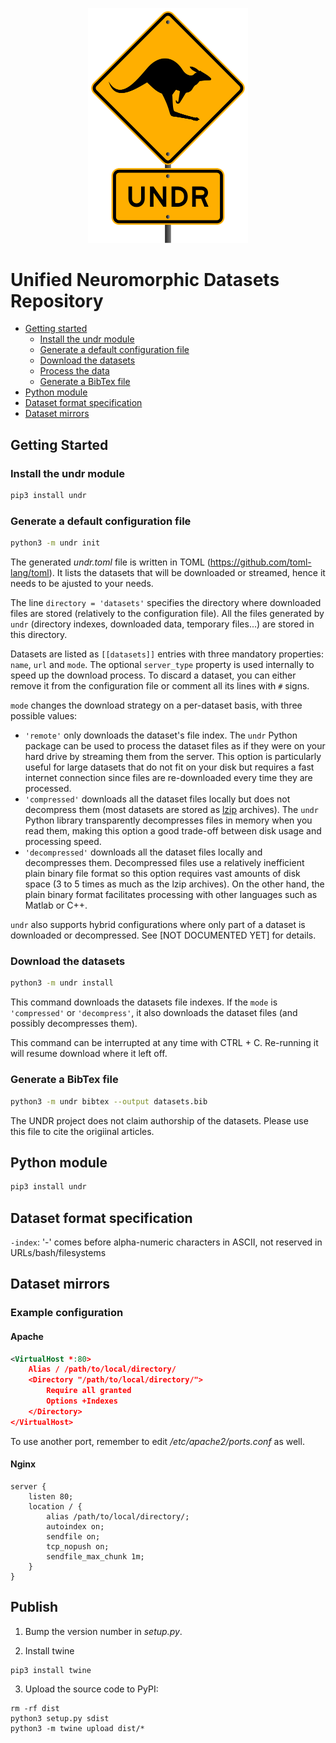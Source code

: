 <p align="center">
    <img src="https://raw.githubusercontent.com/neuromorphicsystems/undr/main/undr.png" width="256">
</p>

# Unified Neuromorphic Datasets Repository

- [Getting started](#getting-started)
  - [Install the undr module](#install-the-undr-module)
  - [Generate a default configuration file](#generate-a-default-configuration-file)
  - [Download the datasets](#download-the-datasets)
  - [Process the data](#process-the-data)
  - [Generate a BibTex file](#generate-a-bibtex-file)
- [Python module](#python-module)
- [Dataset format specification](#dataset-format-specification)
- [Dataset mirrors](#dataset-mirrors)

## Getting Started

### Install the undr module

```sh
pip3 install undr
```

### Generate a default configuration file

```sh
python3 -m undr init
```

The generated *undr.toml* file is written in TOML (https://github.com/toml-lang/toml). It lists the datasets that will be downloaded or streamed, hence it needs to be ajusted to your needs.

The line `directory = 'datasets'` specifies the directory where downloaded files are stored (relatively to the configuration file). All the files generated by `undr` (directory indexes, downloaded data, temporary files...) are stored in this directory.

Datasets are listed as `[[datasets]]` entries with three mandatory properties: `name`, `url` and `mode`. The optional `server_type` property is used internally to speed up the download process. To discard a dataset, you can either remove it from the configuration file or comment all its lines with `#` signs.

`mode` changes the download strategy on a per-dataset basis, with three possible values:
- `'remote'` only downloads the dataset's file index. The `undr` Python package can be used to process the dataset files as if they were on your hard drive by streaming them from the server. This option is particularly useful for large datasets that do not fit on your disk but requires a fast internet connection since files are re-downloaded every time they are processed.
- `'compressed'` downloads all the dataset files locally but does not decompress them (most datasets are stored as [lzip](https://www.nongnu.org/lzip/) archives). The `undr` Python library transparently decompresses files in memory when you read them, making this option a good trade-off between disk usage and processing speed.
- `'decompressed'` downloads all the dataset files locally and decompresses them. Decompressed files use a relatively inefficient plain binary file format so this option requires vast amounts of disk space (3 to 5 times as much as the lzip archives). On the other hand, the plain binary format facilitates processing with other languages such as Matlab or C++.

`undr` also supports hybrid configurations where only part of a dataset is downloaded or decompressed. See [NOT DOCUMENTED YET] for details.

### Download the datasets

```sh
python3 -m undr install
```

This command downloads the datasets file indexes. If the `mode` is `'compressed'` or `'decompress'`, it also downloads the dataset files (and possibly decompresses them).

This command can be interrupted at any time with CTRL + C. Re-running it will resume download where it left off.

### Generate a BibTex file

```sh
python3 -m undr bibtex --output datasets.bib
```

The UNDR project does not claim authorship of the datasets. Please use this file to cite the origiinal articles.

## Python module

```sh
pip3 install undr
```

## Dataset format specification

`-index`: '-' comes before alpha-numeric characters in ASCII, not reserved in URLs/bash/filesystems

## Dataset mirrors

### Example configuration

#### Apache

```xml
<VirtualHost *:80>
    Alias / /path/to/local/directory/
    <Directory "/path/to/local/directory/">
        Require all granted
        Options +Indexes
    </Directory>
</VirtualHost>
```

To use another port, remember to edit */etc/apache2/ports.conf* as well.

#### Nginx

```nginx
server {
    listen 80;
    location / {
        alias /path/to/local/directory/;
        autoindex on;
        sendfile on;
        tcp_nopush on;
        sendfile_max_chunk 1m;
    }
}
```

## Publish

1. Bump the version number in *setup.py*.

2. Install twine
```
pip3 install twine
```

3. Upload the source code to PyPI:
```
rm -rf dist
python3 setup.py sdist
python3 -m twine upload dist/*
```
